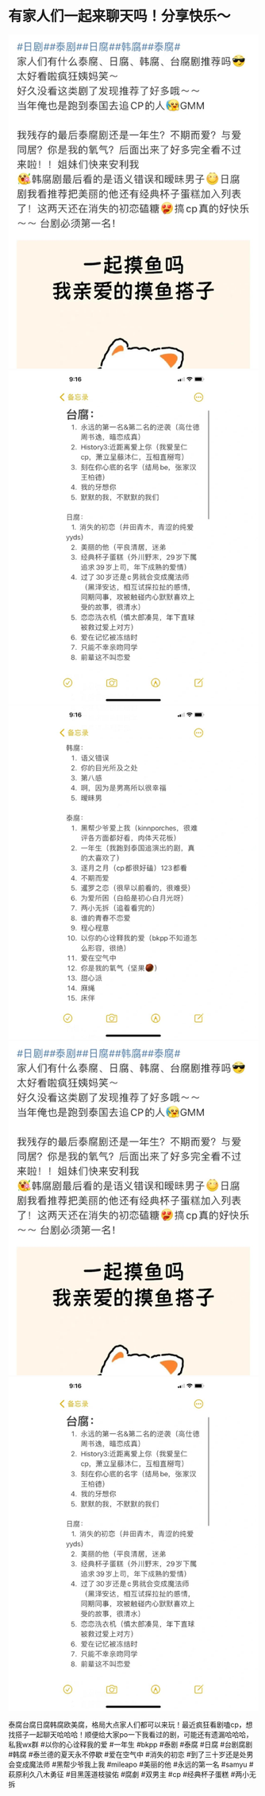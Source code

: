 # 有家人们一起来聊天吗！分享快乐～

![](img/93189dd1-71e7-4ea1-9f76-b5ee51f83423.jpg)
![](img/dd14ad17-e666-43fc-bafe-bc0d1c3e9290.jpg)
![](img/75856742-a5c9-4bad-8092-835e52ff3d46.jpg)
![](img/e359a419-b0a1-469a-b64d-9bf0724dd90c.jpg)
![](img/9eb4b591-b3c3-4b0c-819c-4a819f058c6c.jpg)

泰腐台腐日腐韩腐欧美腐，格局大点家人们都可以来玩！最近疯狂看剧嗑cp，想找搭子一起聊天哈哈哈！顺便给大家po一下我看过的剧，可能还有遗漏哈哈哈，私我wx群
#以你的心诠释我的爱 #一年生 #bkpp #泰剧 #泰腐 #日腐 #台剧腐剧 #韩腐 #泰兰德的夏天永不停歇 #爱在空气中 #消失的初恋 #到了三十岁还是处男会变成魔法师 #黑帮少爷我上我 #mileapo #美丽的他 #永远的第一名 #samyu #萩原利久八木勇征 #目黑莲道枝骏佑 #腐劇 #双男主 #cp #经典杯子蛋糕 #两小无拆